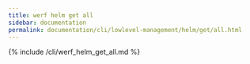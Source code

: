 ```yaml
---
title: werf helm get all
sidebar: documentation
permalink: documentation/cli/lowlevel-management/helm/get/all.html
---
```


{% include /cli/werf_helm_get_all.md %}
